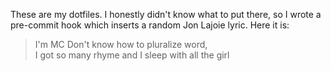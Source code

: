 These are my dotfiles. I honestly didn't know what to put there, so I wrote a pre-commit hook which inserts a random Jon Lajoie lyric. Here it is:

> I'm MC Don't know how to pluralize word,  
> I got so many rhyme and I sleep with all the girl